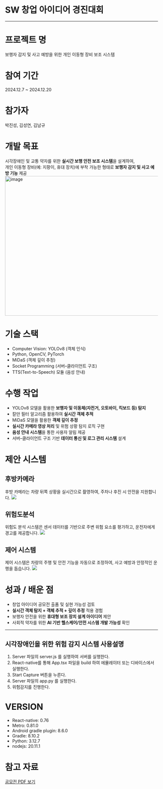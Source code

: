 # SW 창업 아이디어 경진대회

---

# 프로젝트 명  
보행자 감지 및 사고 예방을 위한 개인 이동형 장비 보조 시스템  

# 참여 기간  
2024.12.7 ~ 2024.12.20  

# 참가자
 박진성, 김성연, 김남규

# 개발 목표  
시각장애인 및 교통 약자를 위한 **실시간 보행 안전 보조 시스템**을 설계하여,  
개인 이동형 장비(예: 지팡이, 휴대 장치)에 부착 가능한 형태로 **보행자 감지 및 사고 예방 기능** 제공  
<img width="1145" height="460" alt="image" src="https://github.com/user-attachments/assets/2d2b0486-1162-4c99-a1fa-b3669c115ff6" />

# 기술 스택  
- Computer Vision: YOLOv8 (객체 인식)  
- Python, OpenCV, PyTorch
- MiDaS (객체 깊이 추정)
- Socket Programming (서버–클라이언트 구조)  
- TTS(Text-to-Speech) 모듈 (음성 안내)  

# 수행 작업  
- YOLOv8 모델을 활용한 **보행자 및 이동체(자전거, 오토바이, 킥보드 등) 탐지**
- 칼만 필터 알고리즘 활용하여 **실시간 객체 추적**
- MiDaS 모델을 활용한 **객체 깊이 추정** 
- **실시간 카메라 영상 처리** 및 위험 상황 탐지 로직 구현  
- **음성 안내 시스템**을 통한 사용자 알림 제공  
- 서버–클라이언트 구조 기반 **데이터 통신 및 로그 관리 시스템** 설계
  
# 제안 시스템

## 후방카메라
후방 카메라는 차량 뒤쪽 상황을 실시간으로 촬영하여, 주차나 후진 시 안전을 지원합니다.
<img src="https://github.com/user-attachments/assets/e01d750f-f18b-4d03-9d58-bcbf6578b29b" style="max-width: 100%; height: auto;" />

## 위험도분석
위험도 분석 시스템은 센서 데이터를 기반으로 주변 위험 요소를 평가하고, 운전자에게 경고를 제공합니다.
<img src="https://github.com/user-attachments/assets/cd9ed1bb-ee85-44e3-a32c-87bceafaa830" style="max-width: 100%; height: auto;" />

## 제어 시스템
제어 시스템은 차량의 주행 및 안전 기능을 자동으로 조정하여, 사고 예방과 안정적인 운행을 돕습니다.
<img src="https://github.com/user-attachments/assets/fb35728c-78fe-4328-807a-6e584e153074" style="max-width: 100%; height: auto;" />


# 성과 / 배운 점  
- 창업 아이디어 공모전 출품 및 실현 가능성 검토  
- **실시간 객체 탐지 + 객체 추적 + 깊이 추정** 적용 경험  
- 보행자 안전을 위한 **휴대형 보조 장치 설계 아이디어** 제안  
- 사회적 약자를 위한 **AI 기반 헬스케어/안전 시스템 개발 가능성** 확인  

---



시각장애인을 위한 위험 감지 시스템 사용설명
-----------------------------------------------
1. Server 파일의 server.js 를 실행하여 서버를 실행한다.
2. React-native를 통해 App.tsx 파일을 build 하여 에뮬레이터 또는 디바이스에서 실행한다.
3. Start Capture 버튼을 누른다.
4. Server 파일의 app.py 를 실행한다.
5. 위험감지를 진행한다.
   


# VERSION
- React-native: 0.76
- Metro: 0.81.0
- Android gradle plugin: 8.6.0
- Gradle: 8.10.2
- Python: 3.12.7
- nodejs: 20.11.1

# 참고 자료
[공모전 PDF 보기](./박진성_011005_창업아이디어경진대회.pdf)
